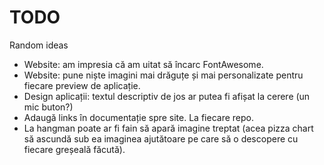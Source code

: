 # TODO
Random ideas

* Website: am impresia că am uitat să încarc FontAwesome.
* Website: pune niște imagini mai drăguțe și mai personalizate pentru fiecare preview de aplicație.
* Design aplicații: textul descriptiv de jos ar putea fi afișat la cerere (un mic buton?)
* Adaugă links în documentație spre site. La fiecare repo.
* La hangman poate ar fi fain să apară imagine treptat (acea pizza chart să ascundă sub ea imaginea ajutătoare pe care să o descopere cu fiecare greșeală făcută).
